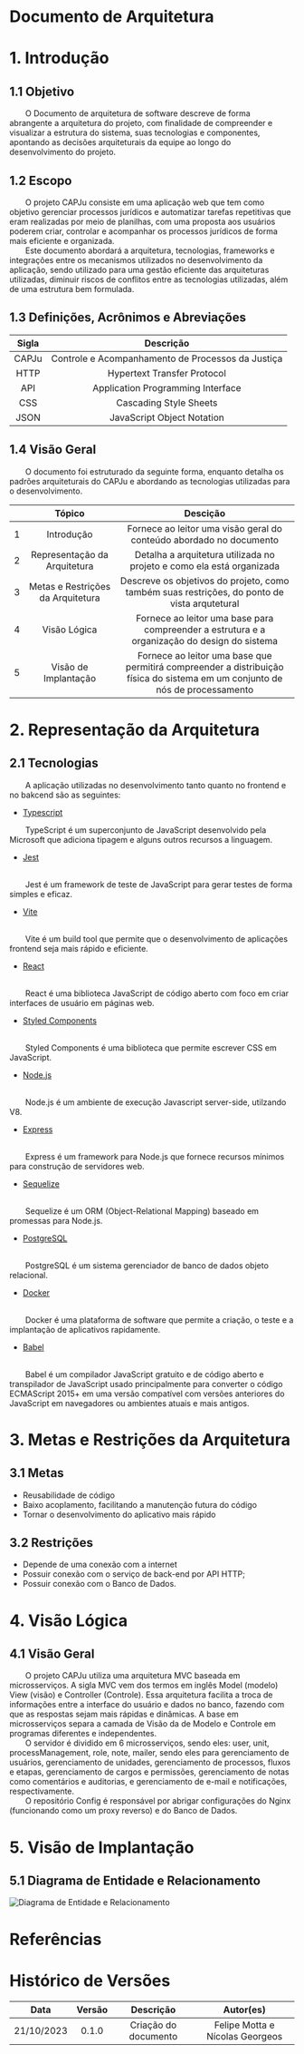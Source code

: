 # Documento de Arquitetura

# 1. Introdução

## 1.1 Objetivo

&emsp;&emsp;O Documento de arquitetura de software descreve de forma abrangente a arquitetura do projeto, 
com finalidade de compreender e visualizar a estrutura do sistema, suas tecnologias e componentes, apontando 
as decisões arquiteturais da equipe ao longo do desenvolvimento do projeto.

## 1.2 Escopo

&emsp;&emsp;O projeto CAPJu consiste em uma aplicação web que tem como objetivo gerenciar processos jurídicos 
e automatizar tarefas repetitivas que eram realizadas por meio de planilhas, com uma proposta aos usuários poderem 
criar, controlar e acompanhar os processos jurídicos de forma mais eficiente e organizada.
<br>
&emsp;&emsp;Este documento abordará a arquitetura, tecnologias, frameworks e integrações entre os mecanismos 
utilizados no desenvolvimento da aplicação, sendo utilizado para uma gestão eficiente das arquiteturas utilizadas, 
diminuir riscos de conflitos entre as tecnologias utilizadas, além de uma estrutura bem formulada.

## 1.3 Definições, Acrônimos e Abreviações

| Sigla | Descrição |
| :---: | :---: |
| CAPJu | Controle e Acompanhamento de Processos da Justiça |
| HTTP | Hypertext Transfer Protocol |
| API | Application Programming Interface |
| CSS | Cascading Style Sheets |
| JSON | JavaScript Object Notation |

## 1.4 Visão Geral

&emsp;&emsp;O documento foi estruturado da seguinte forma, enquanto detalha os padrões arquiteturais do CAPJu e abordando
as tecnologias utilizadas para o desenvolvimento.

| | Tópico | Descição |
| :---: | :---: | :---: |
| 1 | Introdução | Fornece ao leitor uma visão geral do conteúdo abordado no documento |
| 2 | Representação da Arquitetura | Detalha a arquitetura utilizada no projeto e como ela está organizada |
| 3 | Metas e Restrições da Arquitetura | Descreve os objetivos do projeto, como também suas restrições, do ponto de vista arqutetural |
| 4 | Visão Lógica | Fornece ao leitor uma base para compreender a estrutura e a organização do design do sistema |
| 5 | Visão de Implantação | Fornece ao leitor uma base que permitirá compreender a distribuição física do sistema em um conjunto de nós de processamento |

# 2. Representação da Arquitetura

## 2.1 Tecnologias

&emsp;&emsp;A aplicação utilizadas no desenvolvimento tanto quanto no frontend e no bakcend são as seguintes:

* [Typescript](https://www.typescriptlang.org/)

&emsp;&emsp;TypeScript é um superconjunto de JavaScript desenvolvido pela Microsoft que adiciona tipagem e alguns outros recursos a linguagem.

* [Jest](https://jestjs.io/)
<br>
&emsp;&emsp;Jest é um framework de teste de JavaScript para gerar testes de forma simples e eficaz.

* [Vite](https://vitejs.dev/)
<br>
&emsp;&emsp;Vite é um build tool que permite que o desenvolvimento de aplicações frontend seja mais rápido e eficiente.

* [React](https://pt-br.reactjs.org/)
<br>
&emsp;&emsp;React é uma biblioteca JavaScript de código aberto com foco em criar interfaces de usuário em páginas web.

* [Styled Components](https://styled-components.com/)
<br>
&emsp;&emsp;Styled Components é uma biblioteca que permite escrever CSS em JavaScript.

* [Node.js](https://nodejs.org/en/)
<br>
&emsp;&emsp;Node.js é um ambiente de execução Javascript server-side, utilzando V8.

* [Express](https://expressjs.com/pt-br/)
<br>
&emsp;&emsp;Express é um framework para Node.js que fornece recursos mínimos para construção de servidores web.

* [Sequelize](https://sequelize.org/)
<br>
&emsp;&emsp;Sequelize é um ORM (Object-Relational Mapping) baseado em promessas para Node.js.

* [PostgreSQL](https://www.postgresql.org/)
<br>
&emsp;&emsp;PostgreSQL é um sistema gerenciador de banco de dados objeto relacional.

* [Docker](https://www.docker.com/)
<br>
&emsp;&emsp;Docker é uma plataforma de software que permite a criação, o teste e a implantação de aplicativos rapidamente.

* [Babel](https://babeljs.io/)
<br>
&emsp;&emsp;Babel é um compilador JavaScript gratuito e de código aberto e transpilador de JavaScript usado principalmente para converter o código ECMAScript 2015+ em uma versão compatível com versões anteriores do JavaScript em navegadores ou ambientes atuais e mais antigos.

# 3. Metas e Restrições da Arquitetura

## 3.1 Metas

* Reusabilidade de código
* Baixo acoplamento, facilitando a manutenção futura do código
* Tornar o desenvolvimento do aplicativo mais rápido

## 3.2 Restrições

* Depende de uma conexão com a internet
* Possuir conexão com o serviço de back-end por API HTTP;
* Possuir conexão com o Banco de Dados.

# 4. Visão Lógica

## 4.1 Visão Geral

&emsp;&emsp;O projeto CAPJu utiliza uma arquitetura MVC baseada em microsserviços. A sigla MVC vem dos termos em inglês Model (modelo) View (visão) e Controller (Controle). Essa arquitetura facilita a troca de informações entre a interface do usuário e dados no banco, fazendo com que as respostas sejam mais rápidas e dinâmicas. A base em microsserviços separa a camada de Visão da de Modelo e Controle em programas diferentes e independentes.
<br>
&emsp;&emsp;O servidor é dividido em 6 microsserviços, sendo eles: user, unit, processManagement, role, note, mailer, sendo eles para gerenciamento de usuários, gerenciamento de unidades, gerenciamento de processos, fluxos e etapas, gerenciamento de cargos e permissões, gerenciamento de notas como comentários e auditorias, e gerenciamento de e-mail e notificações, respectivamente.
<br>
&emsp;&emsp;O repositório Config é responsável por abrigar configurações do Nginx (funcionando como um proxy reverso) e do Banco de Dados.

# 5. Visão de Implantação

## 5.1 Diagrama de Entidade e Relacionamento

![Diagrama de Entidade e Relacionamento](../assets/Diagrams/Diagram-entity-relation.png)

<!-- Possíveis mais tópicos -->

# Referências

# Histórico de Versões

| Data | Versão | Descrição | Autor(es) |
| :---: | :---: | :---: | :---: |
| 21/10/2023 | 0.1.0 | Criação do documento | Felipe Motta e Nícolas Georgeos |
